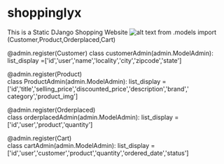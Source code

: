 # shoppinglyx
This is a Static DJango Shopping Website 
![alt text](https://github.com/geekyshow1/shoppinglyx/blob/main/Screenshots/Home.jpeg)
from .models import (Customer,Product,Orderplaced,Cart)

@admin.register(Customer)
class customerAdmin(admin.ModelAdmin):
    list_display =['id','user','name','locality','city','zipcode','state']

@admin.register(Product)    
class ProductAdmin(admin.ModelAdmin):
    list_display =['id','title','selling_price','discounted_price','description','brand',' category','product_img']

@admin.register(Orderplaced)    
class orderplacedAdmin(admin.ModelAdmin):
    list_display =['id','user','product','quantity']

@admin.register(Cart)    
class cartAdmin(admin.ModelAdmin):
    list_display =['id','user','customer','product','quantity','ordered_date','status']        

    